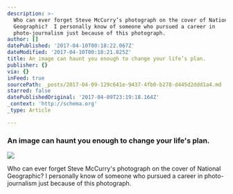 ```yaml
---
description: >-
  Who can ever forget Steve McCurry’s photograph on the cover of National
  Geographic?  I personally know of someone who pursued a career in
  photo-journalism just because of this photograph.
author: []
datePublished: '2017-04-10T00:18:22.067Z'
dateModified: '2017-04-10T00:18:21.825Z'
title: An image can haunt you enough to change your life’s plan.
publisher: {}
via: {}
inFeed: true
sourcePath: _posts/2017-04-09-129c641e-9437-4fb0-b278-d445d2ddd1a4.md
starred: false
datePublishedOriginal: '2017-04-09T23:19:18.164Z'
_context: 'http://schema.org'
_type: Article

---
```

### An image can haunt you enough to change your life's plan.
![](https://the-grid-user-content.s3-us-west-2.amazonaws.com/b9987503-d6a3-401f-8229-20d1f14d8e7d.jpg)

Who can ever forget Steve McCurry's photograph on the cover of National Geographic? I personally know of someone who pursued a career in photo-journalism just because of this photograph.